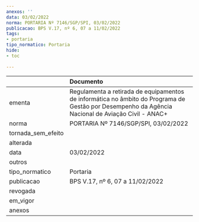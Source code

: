 ```yaml
---
anexos: ''
data: 03/02/2022
norma: PORTARIA Nº 7146/SGP/SPI, 03/02/2022
publicacao: BPS V.17, nº 6, 07 a 11/02/2022
tags:
- portaria
tipo_normatico: Portaria
hide: 
- toc 
 
---
```


|                    | Documento                                                                                                                                         |
|:-------------------|:--------------------------------------------------------------------------------------------------------------------------------------------------|
| ementa             | Regulamenta a retirada de equipamentos de informática no âmbito do Programa de Gestão por Desempenho da Agência Nacional de Aviação Civil - ANAC+ |
| norma              | PORTARIA Nº 7146/SGP/SPI, 03/02/2022                                                                                                              |
| tornada_sem_efeito |                                                                                                                                                   |
| alterada           |                                                                                                                                                   |
| data               | 03/02/2022                                                                                                                                        |
| outros             |                                                                                                                                                   |
| tipo_normatico     | Portaria                                                                                                                                          |
| publicacao         | BPS V.17, nº 6, 07 a 11/02/2022                                                                                                                   |
| revogada           |                                                                                                                                                   |
| em_vigor           |                                                                                                                                                   |
| anexos             |                                                                                                                                                   |